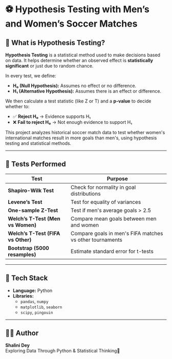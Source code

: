 # ⚽ Hypothesis Testing with Men’s and Women’s Soccer Matches

## 📖 What is Hypothesis Testing?

**Hypothesis Testing** is a statistical method used to make decisions based on data. It helps determine whether an observed effect is **statistically significant** or just due to random chance.

In every test, we define:

- **H₀ (Null Hypothesis):** Assumes no effect or no difference.
- **H₁ (Alternative Hypothesis):** Assumes there is an effect or difference.

We then calculate a test statistic (like Z or T) and a **p-value** to decide whether to:

- ✅ **Reject H₀** → Evidence supports H₁  
- ❌ **Fail to reject H₀** → Not enough evidence to support H₁

This project analyzes historical soccer match data to test whether women's international matches result in more goals than men's, using hypothesis testing and statistical methods.

---

## 🧪 Tests Performed

| Test | Purpose |
|------|---------|
| **Shapiro-Wilk Test** | Check for normality in goal distributions |
| **Levene’s Test** | Test for equality of variances |
| **One-sample Z-Test** | Test if men's average goals > 2.5 |
| **Welch’s T-Test (Men vs Women)** | Compare mean goals between men and women |
| **Welch’s T-Test (FIFA vs Other)** | Compare goals in men's FIFA matches vs other tournaments |
| **Bootstrap (5000 resamples)** | Estimate standard error for t-tests |

---

## 🧰 Tech Stack

- **Language:** Python
- **Libraries:**  
  - `pandas`, `numpy`  
  - `matplotlib`, `seaborn`  
  - `scipy`, `pingouin`  

---

## 👩‍💻 Author

**Shalini Dey**  
Exploring Data Through Python & Statistical Thinking🌟
